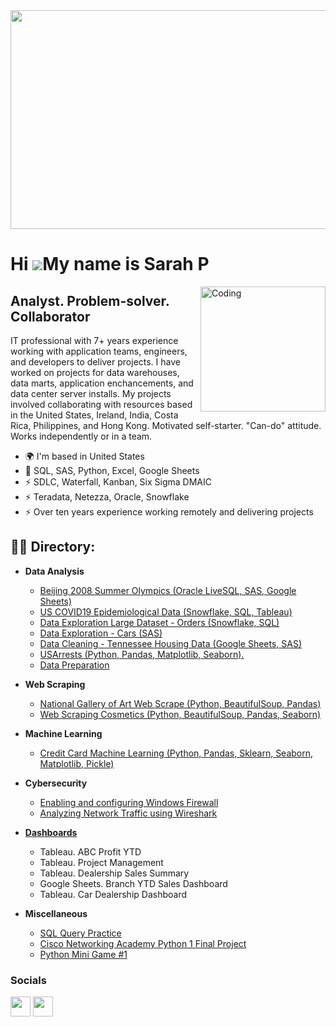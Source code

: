 <img width = "1000" height = "350" src ="https://github.com/Sarah269/sarah269/assets/132937964/483bf753-acb3-405d-a66a-a725d955bcbc">






Hi ![](https://user-images.githubusercontent.com/18350557/176309783-0785949b-9127-417c-8b55-ab5a4333674e.gif)My name is Sarah P
===============================================================================================================================

<img align="right" alt="Coding" width="200" src="https://media2.giphy.com/media/scZPhLqaVOM1qG4lT9/giphy.gif?cid=ecf05e47u9l5irab02w61weq5moapnz7q8b9ci71whhbwdsc&ep=v1_gifs_search&rid=giphy.gif&ct=g">

Analyst. Problem-solver. Collaborator
-------------------------------------------------------

IT professional with 7+ years experience working with application teams, engineers, and developers to deliver projects. I have worked on projects for data warehouses, data marts, application enchancements, and data center server installs. My projects involved collaborating with resources based in the United States, Ireland, India, Costa Rica, Philippines, and Hong Kong.  Motivated self-starter.  "Can-do" attitude. Works independently or in a team.

*   🌍  I'm based in United States
*   🧠  SQL, SAS, Python, Excel, Google Sheets
*   ⚡  SDLC, Waterfall, Kanban, Six Sigma DMAIC
*   ⚡  Teradata, Netezza, Oracle, Snowflake
*   ⚡  Over ten years experience working remotely and delivering projects

<h2>👨‍💻 Directory:</h2>

- <b>Data Analysis</b>
  - [Beijing 2008 Summer Olympics (Oracle LiveSQL, SAS, Google Sheets)](https://github.com/Sarah269/Olympics-Data-Exploration)
  - [US COVID19 Epidemiological Data (Snowflake, SQL, Tableau)](https://github.com/Sarah269/Data-Cleaning-COVID19)
  - [Data Exploration Large Dataset - Orders (Snowflake, SQL)](https://github.com/Sarah269/Data-Exploration-Orders)
  - [Data Exploration - Cars (SAS)](https://github.com/Sarah269/Data-Exploration-Cars)
  - [Data Cleaning - Tennessee Housing Data (Google Sheets, SAS)](https://github.com/Sarah269/Data-Cleaning-Project)
  - [USArrests (Python, Pandas, Matplotlib, Seaborn).](https://github.com/Sarah269/glowing-dollop)
  -  [Data Preparation](https://github.com/Sarah269/slice-and-dice)
  

- <b> Web Scraping</b>
  -  [National Gallery of Art Web Scrape (Python, BeautifulSoup, Pandas)](https://github.com/Sarah269/glowing-dollop/tree/main/Gallery%20of%20Art)
   - [Web Scraping Cosmetics (Python, BeautifulSoup, Pandas, Seaborn)](https://github.com/Sarah269/glowing-dollop/tree/main/WebScrape%20Cosmetics)
   
- <b> Machine Learning</b>
  - [Credit Card Machine Learning (Python, Pandas, Sklearn, Seaborn, Matplotlib, Pickle)](https://github.com/Sarah269/glowing-dollop/tree/main/Credit%20Card%20Machine%20Learning)
 
- <b> Cybersecurity</b>
  - [Enabling and configuring Windows Firewall](https://github.com/Sarah269/potential-cyber-doodle/tree/main)
  - [Analyzing Network Traffic using Wireshark](https://github.com/Sarah269/potential-cyber-doodle/tree/main)
  
- <b>[Dashboards](https://github.com/Sarah269/Dashboard)</b>
  - Tableau. ABC Profit YTD
  - Tableau.  Project Management
  - Tableau. Dealership Sales Summary
  - Google Sheets.  Branch YTD Sales Dashboard
  - Tableau.  Car Dealership Dashboard
    
- <b> Miscellaneous </b>
  - [SQL Query Practice](https://github.com/Sarah269/SQL)
  - [Cisco Networking Academy Python 1 Final Project](https://github.com/Sarah269/Python_TicTacToe)
  - [Python Mini Game #1](https://github.com/Sarah269/stunning-guacamole)


### Socials
<p align="left"> <a href="https://www.github.com/Sarah269" target="_blank" rel="noreferrer"><img src="https://raw.githubusercontent.com/danielcranney/readme-generator/main/public/icons/socials/github.svg" width="32" height="32" /></a> <a href="https://www.linkedin.com/in/sarahpfeifferpm/" target="_blank" rel="noreferrer"><img src="https://raw.githubusercontent.com/danielcranney/readme-generator/main/public/icons/socials/linkedin.svg" width="32" height="32" /></a></p>
